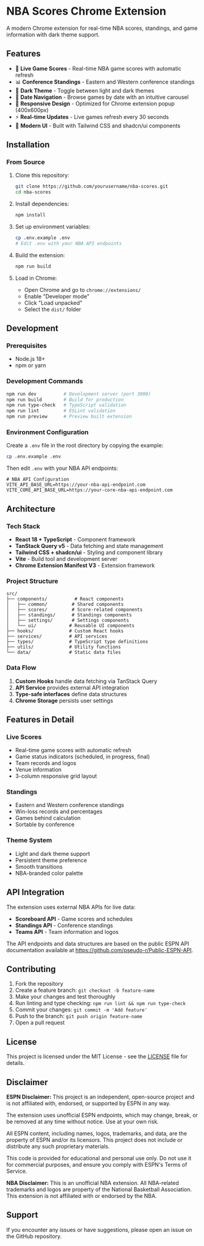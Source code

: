 # NBA Scores Chrome Extension

A modern Chrome extension for real-time NBA scores, standings, and game information with dark theme support.

## Features

- 🏀 **Live Game Scores** - Real-time NBA game scores with automatic refresh
- 📊 **Conference Standings** - Eastern and Western conference standings
- 🌙 **Dark Theme** - Toggle between light and dark themes
- 📅 **Date Navigation** - Browse games by date with an intuitive carousel
- 📱 **Responsive Design** - Optimized for Chrome extension popup (400x600px)
- ⚡ **Real-time Updates** - Live games refresh every 30 seconds
- 🎨 **Modern UI** - Built with Tailwind CSS and shadcn/ui components

## Installation

### From Source

1. Clone this repository:
   ```bash
   git clone https://github.com/yourusername/nba-scores.git
   cd nba-scores
   ```

2. Install dependencies:
   ```bash
   npm install
   ```

3. Set up environment variables:
   ```bash
   cp .env.example .env
   # Edit .env with your NBA API endpoints
   ```

4. Build the extension:
   ```bash
   npm run build
   ```

5. Load in Chrome:
   - Open Chrome and go to `chrome://extensions/`
   - Enable "Developer mode"
   - Click "Load unpacked"
   - Select the `dist/` folder

## Development

### Prerequisites

- Node.js 18+
- npm or yarn

### Development Commands

```bash
npm run dev          # Development server (port 3000)
npm run build        # Build for production
npm run type-check   # TypeScript validation
npm run lint         # ESLint validation
npm run preview      # Preview built extension
```

### Environment Configuration

Create a `.env` file in the root directory by copying the example:

```bash
cp .env.example .env
```

Then edit `.env` with your NBA API endpoints:

```env
# NBA API Configuration
VITE_API_BASE_URL=https://your-nba-api-endpoint.com
VITE_CORE_API_BASE_URL=https://your-core-nba-api-endpoint.com
```

## Architecture

### Tech Stack

- **React 18 + TypeScript** - Component framework
- **TanStack Query v5** - Data fetching and state management
- **Tailwind CSS + shadcn/ui** - Styling and component library
- **Vite** - Build tool and development server
- **Chrome Extension Manifest V3** - Extension framework

### Project Structure

```
src/
├── components/          # React components
│   ├── common/         # Shared components
│   ├── scores/         # Score-related components
│   ├── standings/      # Standings components
│   ├── settings/       # Settings components
│   └── ui/            # Reusable UI components
├── hooks/             # Custom React hooks
├── services/          # API services
├── types/             # TypeScript type definitions
├── utils/             # Utility functions
└── data/              # Static data files
```

### Data Flow

1. **Custom Hooks** handle data fetching via TanStack Query
2. **API Service** provides external API integration
3. **Type-safe interfaces** define data structures
4. **Chrome Storage** persists user settings

## Features in Detail

### Live Scores

- Real-time game scores with automatic refresh
- Game status indicators (scheduled, in progress, final)
- Team records and logos
- Venue information
- 3-column responsive grid layout

### Standings

- Eastern and Western conference standings
- Win-loss records and percentages
- Games behind calculation
- Sortable by conference

### Theme System

- Light and dark theme support
- Persistent theme preference
- Smooth transitions
- NBA-branded color palette

## API Integration

The extension uses external NBA APIs for live data:

- **Scoreboard API** - Game scores and schedules
- **Standings API** - Conference standings
- **Teams API** - Team information and logos

The API endpoints and data structures are based on the public ESPN API documentation available at https://github.com/pseudo-r/Public-ESPN-API.



## Contributing

1. Fork the repository
2. Create a feature branch: `git checkout -b feature-name`
3. Make your changes and test thoroughly
4. Run linting and type checking: `npm run lint && npm run type-check`
5. Commit your changes: `git commit -m 'Add feature'`
6. Push to the branch: `git push origin feature-name`
7. Open a pull request

## License

This project is licensed under the MIT License - see the [LICENSE](LICENSE) file for details.

## Disclaimer

**ESPN Disclaimer:**
This project is an independent, open-source project and is not affiliated with, endorsed, or supported by ESPN in any way.

The extension uses unofficial ESPN endpoints, which may change, break, or be removed at any time without notice. Use at your own risk.

All ESPN content, including names, logos, trademarks, and data, are the property of ESPN and/or its licensors. This project does not include or distribute any such proprietary materials.

This code is provided for educational and personal use only. Do not use it for commercial purposes, and ensure you comply with ESPN's Terms of Service.

**NBA Disclaimer:**
This is an unofficial NBA extension. All NBA-related trademarks and logos are property of the National Basketball Association. This extension is not affiliated with or endorsed by the NBA.

## Support

If you encounter any issues or have suggestions, please open an issue on the GitHub repository.
